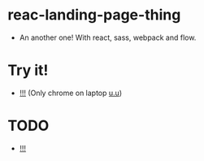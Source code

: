 # reac-landing-page-thing
- An another one! With react, sass, webpack and flow.

# Try it!
- [!!!](https://react-landing-thing.herokuapp.com/) (Only chrome on laptop [u.u](./TODO.mb))

# TODO
- [!!!](./TODO.md)